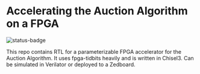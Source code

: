 Accelerating the Auction Algorithm on a FPGA
=======================

![status-badge](https://github.com/erlingrj/auction-accelerator/.github/workflows/test.yml/badge.svg)


This repo contains RTL for a parameterizable FPGA accelerator for the Auction Algorithm.
It uses fpga-tidbits heavily and is written in Chisel3. Can be simulated in Verilator or deployed to a Zedboard.
